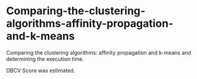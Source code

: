 # Comparing-the-clustering-algorithms-affinity-propagation-and-k-means
Comparing the clustering algorithms: affinity propagation and k-means and determining the execution time.

DBCV Score was estimated. 
